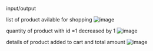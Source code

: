 
input/output

list of product avilable for shopping
![image](https://user-images.githubusercontent.com/91982125/216311879-4fc28c4c-9f2b-4724-89c0-0e10284d38c1.png)

quantity of product with id =1 decreased by 1 
![image](https://user-images.githubusercontent.com/91982125/216510244-f97466ff-bc1f-43a0-9a58-d8a15beca980.png)


details of  product added to cart and total amount 
![image](https://user-images.githubusercontent.com/91982125/216312031-e4f2d950-ac28-4ff2-8937-035d180d3f54.png)
